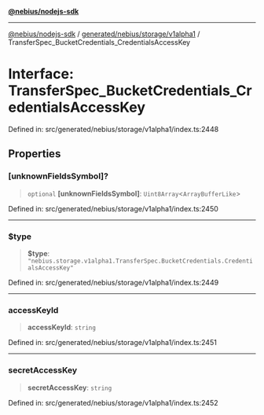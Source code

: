 [**@nebius/nodejs-sdk**](../../../../../README.md)

***

[@nebius/nodejs-sdk](../../../../../README.md) / [generated/nebius/storage/v1alpha1](../README.md) / TransferSpec\_BucketCredentials\_CredentialsAccessKey

# Interface: TransferSpec\_BucketCredentials\_CredentialsAccessKey

Defined in: src/generated/nebius/storage/v1alpha1/index.ts:2448

## Properties

### \[unknownFieldsSymbol\]?

> `optional` **\[unknownFieldsSymbol\]**: `Uint8Array`\<`ArrayBufferLike`\>

Defined in: src/generated/nebius/storage/v1alpha1/index.ts:2450

***

### $type

> **$type**: `"nebius.storage.v1alpha1.TransferSpec.BucketCredentials.CredentialsAccessKey"`

Defined in: src/generated/nebius/storage/v1alpha1/index.ts:2449

***

### accessKeyId

> **accessKeyId**: `string`

Defined in: src/generated/nebius/storage/v1alpha1/index.ts:2451

***

### secretAccessKey

> **secretAccessKey**: `string`

Defined in: src/generated/nebius/storage/v1alpha1/index.ts:2452
